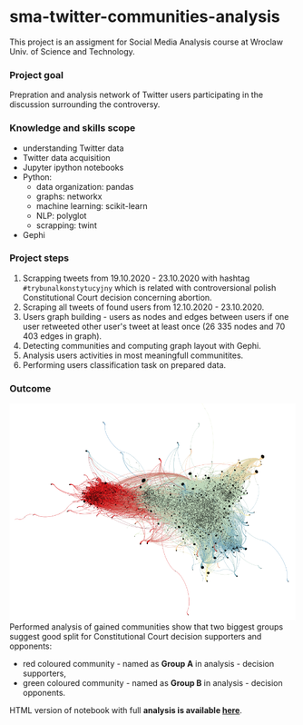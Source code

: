 # sma-twitter-communities-analysis

This project is an assigment for Social Media Analysis course at Wroclaw Univ. of Science and Technology.

### Project goal
Prepration and analysis network of Twitter users participating in the discussion surrounding the controversy.

### Knowledge and skills scope
* understanding Twitter data
* Twitter data acquisition
* Jupyter ipython notebooks
* Python:  
	* data organization: pandas
	* graphs: networkx
	* machine learning: scikit-learn
	* NLP: polyglot 
	* scrapping: twint
* Gephi

### Project steps
1. Scrapping tweets from 19.10.2020 - 23.10.2020 with hashtag `#trybunalkonstytucyjny` which is related with controversional polish Constitutional Court decision concerning abortion.
2. Scraping all tweets of found users from 12.10.2020 - 23.10.2020.
3. Users graph building - users as nodes and edges between users if one user retweeted other user's tweet at least once (26 335 nodes and 70 403 edges in graph).
4. Detecting communities and computing graph layout with Gephi.
5. Analysis users activities in most meaningfull communitites.
6. Performing users classification task on prepared data.

### Outcome
![Graph](./gephi/graph_v2_edited.png)
Performed analysis of gained communities show that two biggest groups suggest good split for Constitutional Court decision supporters and opponents:
- red coloured community - named as **Group A** in analysis - decision supporters,
- green coloured community - named as **Group B** in analysis - decision opponents.

HTML version of notebook with full **analysis is available [here](https://kornelro.github.io/sma-twitter-communities-analysis/)**.